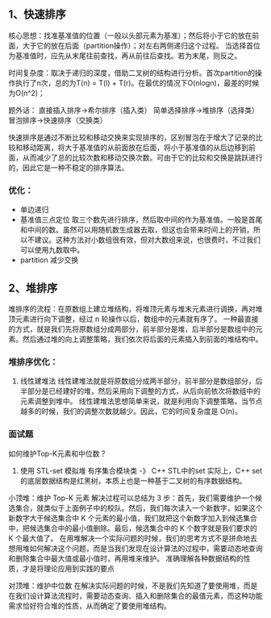 ## 1、快速排序
核心思想：找准基准值的位置（一般以头部元素为基准）；然后将小于它的放在前面，大于它的放在后面（partition操作）；对左右两侧递归这个过程。
当选择首位为基准值时，应先从末尾往前查找，再从前往后查找。若为末尾，则反之。

时间复杂度：取决于递归的深度，借助二叉树的结构进行分析。首次partition的操作执行了n次，总的为T(n) = T(l) + T(r)。在最优的情况下O(nlogn)，最差的时候为O(n^2)；

题外话：
直接插入排序->希尔排序（插入类）
简单选择排序->堆排序（选择类）
冒泡排序->快速排序（交换类）

快速排序是通过不断比较和移动交换来实现排序的，区别冒泡在于增大了记录的比较和移动距离，将大于基准值的从前面放在后面，将小于基准值的从后边移到前面，从而减少了总的比较次数和移动交换次数。可由于它的比较和交换是跳跃进行的，因此它是一种不稳定的排序算法。

### 优化：
* 单边递归
* 基准值三点定位
  取三个数先进行排序，然后取中间的作为基准值。一般是首尾和中间的数。虽然可以用随机数生成器去取，但这也会带来时间上的开销，所以不建议。这种方法对小数组很有效，但对大数组来说，也很费时，不过我们可以使用九数取中。
* partition 减少交换

## 2、堆排序
堆排序的流程：在原数组上建立堆结构，将堆顶元素与堆末元素进行调换，再对堆顶元素进行向下调整，经过 n 轮操作以后，数组中的元素就有序了。
一种最直接的方式，就是我们先将原数组分成两部分，前半部分是堆，后半部分是数组中的元素。然后通过堆的向上调整策略，我们依次将后面的元素插入到前面的堆结构中。
### 堆排序优化：
1. 线性建堆法
线性建堆法就是将原数组分成两半部分，前半部分是数组部分，后半部分是已经建好的堆，然后采用向下调整的方式，从后向前依次将数组中的元素调整到堆中。
线性建堆法思想简单来说，就是利用向下调整策略，当节点越多的时候，我们的调整次数就越少。因此，它的时间复杂度是 O(n)。

### 面试题
如何维护Top-K元素和中位数？
1. 使用 STL-set 模拟堆
  有序集合模块类 -》 C++ STL中的set
  实际上，C++ set 的底层数据结构是红黑树，本质上也是一种基于二叉树的有序数据结构。

  小顶堆：维护 Top-K 元素
  解决过程可以总结为 3 步：首先，我们需要维护一个候选集合，就类似于上面例子中的校队。然后，我们每次读入一个新数字，如果这个新数字大于候选集合中 K 个元素的最小值，我们就把这个新数字加入到候选集合中，把候选集合中的最小值删除。最后，候选集合中的 K 个数字就是我们要求的 K 个最大值了。
  在用堆解决一个实际问题的时候，我们的思考方式不是拼命地去想用堆如何解决这个问题，而是当我们发现在设计算法的过程中，需要动态地查询和删除集合中最大值或最小值时，再用堆来维护。
  准确理解各种数据结构的性质，才是将理论应用到实践的要点

  对顶堆：维护中位数
  在解决实际问题的时候，不是我们先知道了要使用堆，而是在我们设计算法流程时，需要动态查询、插入和删除集合的最值元素，而这种功能需求恰好符合堆的性质，从而确定了要使用堆结构。
